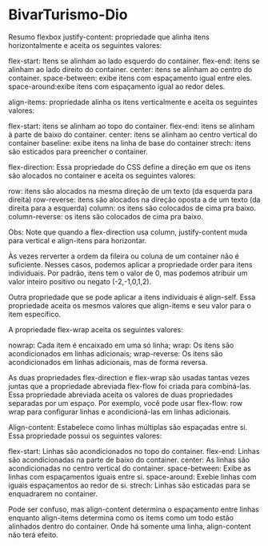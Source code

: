 # BivarTurismo-Dio

Resumo flexbox
justify-content: propriedade que alinha itens horizontalmente e aceita os seguintes valores:

flex-start: Itens se alinham ao lado esquerdo do container.
flex-end: itens se alinham ao lado direito do container.
center: itens se alinham ao centro do container.
space-between: exibe itens com espaçamento igual entre eles.
space-around:exibe itens com espaçamento igual ao redor deles.

align-items: propriedade alinha os itens verticalmente e aceita os seguintes valores:

flex-start: itens se alinham ao topo do container.
flex-end: itens se alinham à parte de baixo do container.
center: itens se alinham ao centro vertical do container
baseline: exibe itens na linha de base do container
strech: itens são esticados para preencher o container.

flex-direction: Essa propriedade do CSS define a direção em que os itens são alocados no container e aceita os seguintes valores:

row: itens são alocados na mesma direção de um texto (da esquerda para direita)
row-reverse: itens são alocados na direção oposta a de um texto (da direita para a esquerda)
column: os itens são colocados de cima pra baixo.
column-reverse: os itens são colocados de cima pra baixo.

Obs: Note que quando a flex-direction usa column, justify-content muda para vertical e align-itens para horizontar.

Às vezes rerverter a ordem da fileira ou coluna de um container não é suficiente. Nesses casos, podemos aplicar a propriedade order para itens individuais. Por padrão, itens tem o valor de 0, mas podemos atribuir um valor inteiro positivo ou negato (-2,-1,0,1,2).

Outra propriedade que se pode aplicar a itens individuais é align-self. Essa propriedade aceita os mesmos valores que align-items e seu valor para o item específico.

A propriedade flex-wrap aceita os seguintes valores:

nowrap: Cada item é encaixado em uma só linha;
wrap: Os itens são acondicionados em linhas adicionais;
wrap-reverse: Os itens são acondicionados em linhas adicionais, mas de forma reversa.

As duas propriedades flex-direction e flex-wrap são usadas tantas vezes juntas que a propriedade abreviada flex-flow foi criada para combiná-las. Essa propriedade abreviada aceita os valores de duas propriedades separadas por um espaço. Por exemplo, você pode usar flex-flow: row wrap para configurar linhas e acondicioná-las em linhas adicionais.

Align-content: Estabelece como linhas múltiplas são espaçadas entre si. Essa propriedade possui os seguintes valores:

flex-start: Linhas são acondicionados no topo do container.
flex-end: Linhas são acondicionadas na parte de baixo do container.
center: As linhas são acondicionadas no centro vertical do container.
space-between: Exibe as linhas com espaçamentos iguais entre si.
space-around: Exebie linhas com iguais espaçamentos ao redor de si.
strech: Linhas são esticadas para se enquadrarem no container.

Pode ser confuso, mas align-content determina o espaçamento entre linhas enquanto align-items determina como os items como um todo estão alinhados dentro do container. Onde há somente uma linha, align-content não terá efeito.
